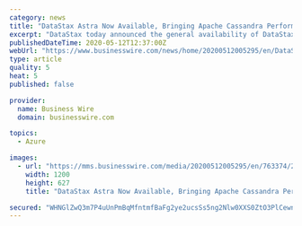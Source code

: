 ```yaml
---
category: news
title: "DataStax Astra Now Available, Bringing Apache Cassandra Performance, Reliability, and Scale to the Cloud"
excerpt: "DataStax today announced the general availability of DataStax Astra, a database-as-a-service (DBaaS) for Apache Cassandra™ applications, simplifying c"
publishedDateTime: 2020-05-12T12:37:00Z
webUrl: "https://www.businesswire.com/news/home/20200512005295/en/DataStax-Astra-Bringing-Apache-Cassandra-Performance-Reliability"
type: article
quality: 5
heat: 5
published: false

provider:
  name: Business Wire
  domain: businesswire.com

topics:
  - Azure

images:
  - url: "https://mms.businesswire.com/media/20200512005295/en/763374/23/CM2019263_-_custom_logo-250x100.jpg"
    width: 1200
    height: 627
    title: "DataStax Astra Now Available, Bringing Apache Cassandra Performance, Reliability, and Scale to the Cloud"

secured: "WHNGlZwQ3m7P4uUnPmBqMfntmfBaFg2ye2ucsSs5ng2Nlw0XXS0ZtO3PlCewn+EkHTRM9i8xhX87eIp9zpZc4Oykv0yM3i18wrlfo5KO2jKDYs5htc+HAOkxpsHXpNQkZL3eeZdahD033fqoqAmvzGqpuA8FsWXEQ2wkZRG1W3sMOKOTxDofdMfyZM2Tne4dRHVYXfF8UoJUkILKSxWm8pWd8dmFOBkjdRVTUrNhMcD9KnSdP1TsPmdC8pB7RHBqTL+9hmLXnsFwlNoBrFpsnpfsT+tbRL5d47o2sm2Z4ufYdTQtYM8s2qKiNQnSCtnh;lff5G9pdo/hYB6S5tE5sdQ=="
---
```


